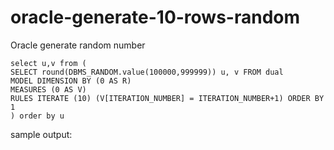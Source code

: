 # oracle-generate-10-rows-random
Oracle generate random number

```
select u,v from (
SELECT round(DBMS_RANDOM.value(100000,999999)) u, v FROM dual 
MODEL DIMENSION BY (0 AS R)       
MEASURES (0 AS V)       
RULES ITERATE (10) (V[ITERATION_NUMBER] = ITERATION_NUMBER+1) ORDER BY 1
) order by u
```
sample output:
```
```
